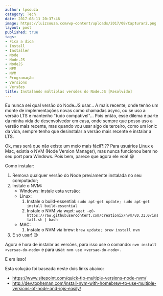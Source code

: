 ```yaml
---
author: lpsouza
category: Tech
date: 2017-08-11 20:37:46
image: https://luizsouza.com/wp-content/uploads/2017/08/Capturar2.png
layout: post
published: true
tags:
- Fica a dica
- Install
- Installer
- Node
- Node.JS
- NodeJS
- NPM
- NVM
- Programação
- Versions
- Versões
title: Instalando múltiplas versões do Node.JS [Resolvido]
---
```


Eu nunca sei qual versão do Node.JS usar... A mais recente, onde tenho um monte de implementações novas como chamadas async, ou se uso a versão LTS e mantenho "tudo compatível"... Pois então, esse dilema é parte da minha vida de desenvolvedor em casa, onde sempre que posso uso a versão mais recente, mas quando vou usar algo de terceiro, como um ionic da vida, sempre tenho que desinstalar a versão mais recente e instalar a LTS.

Ok, mas será que não existe um meio mais fácil?!?? Para usuários Linux e Mac, existia o NVM (Node Version Manager), mas nunca funcionou bem no seu port para Windows. Pois bem, parece que agora ele voa! 😀

Como instalar:

  1. Remova qualquer versão do Node previamente instalada no seu computador;
  2. Instale o NVM:
      * Windows: instale [esta versão](https://github.com/coreybutler/nvm-windows/releases);
      * Linux:
          1. Instale o build-essential: `sudo apt-get update; sudo apt-get install build-essential`
          2. Instale o NVM via wget: `wget -qO- https://raw.githubusercontent.com/creationix/nvm/v0.31.0/install.sh | bash`
      * MAC:
          1. Instale o NVM via brew: `brew update; brew install nvm`
  3. É só usar! 😉

Agora é hora de instalar as versões, para isso use o comando: `nvm install <versao-do-node>` e para usar: `nvm use <versao-do-node>.`

E era isso!

Esta solução foi baseada neste dois links abaixo:

* <https://www.sitepoint.com/quick-tip-multiple-versions-node-nvm/>
* <http://dev.topheman.com/install-nvm-with-homebrew-to-use-multiple-versions-of-node-and-iojs-easily/>
